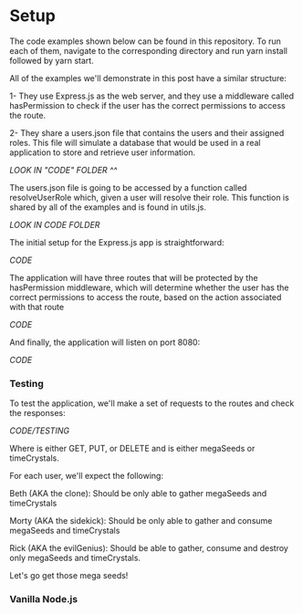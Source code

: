 # Setup

The code examples shown below can be found in this repository. To run each of them, navigate to the corresponding directory and run yarn install followed by yarn start.

All of the examples we'll demonstrate in this post have a similar structure:

1- They use Express.js as the web server, and they use a middleware called hasPermission to check if the user has the correct permissions to access the route.

2- They share a users.json file that contains the users and their assigned roles. This file will simulate a database that would be used in a real application to store and retrieve user information.

*LOOK IN "CODE" FOLDER ^^*

The users.json file is going to be accessed by a function called resolveUserRole which, given a user will resolve their role. This function is shared by all of the examples and is found in utils.js.

*LOOK IN CODE FOLDER*

The initial setup for the Express.js app is straightforward:

*CODE*

The application will have three routes that will be protected by the hasPermission middleware, which will determine whether the user has the correct permissions to access the route, based on the action associated with that route

*CODE*

And finally, the application will listen on port 8080:

*CODE*

### Testing

To test the application, we'll make a set of requests to the routes and check the responses:

*CODE/TESTING*

Where <HTTP Verb> is either GET, PUT, or DELETE and <asset> is either megaSeeds or timeCrystals.

For each user, we'll expect the following:

Beth (AKA the clone): Should be only able to gather megaSeeds and timeCrystals

Morty (AKA the sidekick): Should be only able to gather and consume megaSeeds and timeCrystals

Rick (AKA the evilGenius): Should be able to gather, consume and destroy only megaSeeds and timeCrystals.

Let's go get those mega seeds!
  
### Vanilla Node.js
